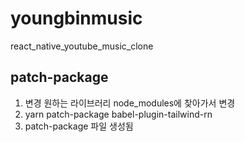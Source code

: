 # youngbinmusic

react_native_youtube_music_clone

## patch-package

1. 변경 원하는 라이브러리 node_modules에 찾아가서 변경
2. yarn patch-package babel-plugin-tailwind-rn
3. patch-package 파일 생성됨

